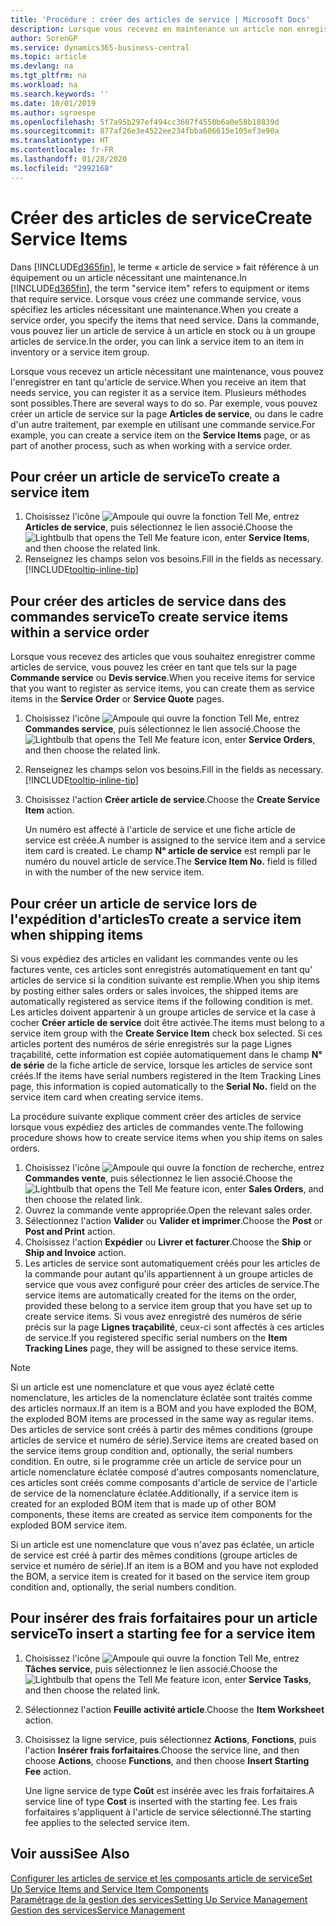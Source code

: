 ```yaml
---
title: 'Procédure : créer des articles de service | Microsoft Docs'
description: Lorsque vous recevez en maintenance un article non enregistré, vous pouvez l'enregistrer en tant qu'article de service.
author: SorenGP
ms.service: dynamics365-business-central
ms.topic: article
ms.devlang: na
ms.tgt_pltfrm: na
ms.workload: na
ms.search.keywords: ''
ms.date: 10/01/2019
ms.author: sgroespe
ms.openlocfilehash: 5f7a95b297ef494cc3607f4550b6a0e58b18839d
ms.sourcegitcommit: 877af26e3e4522ee234fbba606615e105ef3e90a
ms.translationtype: HT
ms.contentlocale: fr-FR
ms.lasthandoff: 01/28/2020
ms.locfileid: "2992168"
---
```

# <a name="create-service-items"></a><span data-ttu-id="ab842-103">Créer des articles de service</span><span class="sxs-lookup"><span data-stu-id="ab842-103">Create Service Items</span></span>
<span data-ttu-id="ab842-104">Dans [!INCLUDE[d365fin](includes/d365fin_md.md)], le terme « article de service » fait référence à un équipement ou un article nécessitant une maintenance.</span><span class="sxs-lookup"><span data-stu-id="ab842-104">In [!INCLUDE[d365fin](includes/d365fin_md.md)], the term "service item" refers to equipment or items that require service.</span></span> <span data-ttu-id="ab842-105">Lorsque vous créez une commande service, vous spécifiez les articles nécessitant une maintenance.</span><span class="sxs-lookup"><span data-stu-id="ab842-105">When you create a service order, you specify the items that need service.</span></span> <span data-ttu-id="ab842-106">Dans la commande, vous pouvez lier un article de service à un article en stock ou à un groupe articles de service.</span><span class="sxs-lookup"><span data-stu-id="ab842-106">In the order, you can link a service item to an item in inventory or a service item group.</span></span>    

<span data-ttu-id="ab842-107">Lorsque vous recevez un article nécessitant une maintenance, vous pouvez l'enregistrer en tant qu'article de service.</span><span class="sxs-lookup"><span data-stu-id="ab842-107">When you receive an item that needs service, you can register it as a service item.</span></span> <span data-ttu-id="ab842-108">Plusieurs méthodes sont possibles.</span><span class="sxs-lookup"><span data-stu-id="ab842-108">There are several ways to do so.</span></span> <span data-ttu-id="ab842-109">Par exemple, vous pouvez créer un article de service sur la page **Articles de service**, ou dans le cadre d'un autre traitement, par exemple en utilisant une commande service.</span><span class="sxs-lookup"><span data-stu-id="ab842-109">For example, you can create a service item on the **Service Items** page, or as part of another process, such as when working with a service order.</span></span>   

## <a name="to-create-a-service-item"></a><span data-ttu-id="ab842-110">Pour créer un article de service</span><span class="sxs-lookup"><span data-stu-id="ab842-110">To create a service item</span></span>  
1. <span data-ttu-id="ab842-111">Choisissez l'icône ![Ampoule qui ouvre la fonction Tell Me](media/ui-search/search_small.png "Dites-moi ce que vous voulez faire"), entrez **Articles de service**, puis sélectionnez le lien associé.</span><span class="sxs-lookup"><span data-stu-id="ab842-111">Choose the ![Lightbulb that opens the Tell Me feature](media/ui-search/search_small.png "Tell me what you want to do") icon, enter **Service Items**, and then choose the related link.</span></span>
2. <span data-ttu-id="ab842-112">Renseignez les champs selon vos besoins.</span><span class="sxs-lookup"><span data-stu-id="ab842-112">Fill in the fields as necessary.</span></span> [!INCLUDE[tooltip-inline-tip](includes/tooltip-inline-tip_md.md)]  

## <a name="to-create-service-items-within-a-service-order"></a><span data-ttu-id="ab842-113">Pour créer des articles de service dans des commandes service</span><span class="sxs-lookup"><span data-stu-id="ab842-113">To create service items within a service order</span></span>  
<span data-ttu-id="ab842-114">Lorsque vous recevez des articles que vous souhaitez enregistrer comme articles de service, vous pouvez les créer en tant que tels sur la page **Commande service** ou **Devis service**.</span><span class="sxs-lookup"><span data-stu-id="ab842-114">When you receive items for service that you want to register as service items, you can create them as service items in the **Service Order** or **Service Quote** pages.</span></span>  

1. <span data-ttu-id="ab842-115">Choisissez l'icône ![Ampoule qui ouvre la fonction Tell Me](media/ui-search/search_small.png "Dites-moi ce que vous voulez faire"), entrez **Commandes service**, puis sélectionnez le lien associé.</span><span class="sxs-lookup"><span data-stu-id="ab842-115">Choose the ![Lightbulb that opens the Tell Me feature](media/ui-search/search_small.png "Tell me what you want to do") icon, enter **Service Orders**, and then choose the related link.</span></span>  
2. <span data-ttu-id="ab842-116">Renseignez les champs selon vos besoins.</span><span class="sxs-lookup"><span data-stu-id="ab842-116">Fill in the fields as necessary.</span></span> [!INCLUDE[tooltip-inline-tip](includes/tooltip-inline-tip_md.md)]  
3. <span data-ttu-id="ab842-117">Choisissez l'action **Créer article de service**.</span><span class="sxs-lookup"><span data-stu-id="ab842-117">Choose the **Create Service Item** action.</span></span>  

    <span data-ttu-id="ab842-118">Un numéro est affecté à l'article de service et une fiche article de service est créée.</span><span class="sxs-lookup"><span data-stu-id="ab842-118">A number is assigned to the service item and a service item card is created.</span></span> <span data-ttu-id="ab842-119">Le champ **N° article de service** est rempli par le numéro du nouvel article de service.</span><span class="sxs-lookup"><span data-stu-id="ab842-119">The **Service Item No.** field is filled in with the number of the new service item.</span></span>

## <a name="to-create-a-service-item-when-shipping-items"></a><span data-ttu-id="ab842-120">Pour créer un article de service lors de l'expédition d'articles</span><span class="sxs-lookup"><span data-stu-id="ab842-120">To create a service item when shipping items</span></span>  
<span data-ttu-id="ab842-121">Si vous expédiez des articles en validant les commandes vente ou les factures vente, ces articles sont enregistrés automatiquement en tant qu' articles de service si la condition suivante est remplie.</span><span class="sxs-lookup"><span data-stu-id="ab842-121">When you ship items by posting either sales orders or sales invoices, the shipped items are automatically registered as service items if the following condition is met.</span></span> <span data-ttu-id="ab842-122">Les articles doivent appartenir à un groupe articles de service et la case à cocher **Créer article de service** doit être activée.</span><span class="sxs-lookup"><span data-stu-id="ab842-122">The items must belong to a service item group with the **Create Service Item** check box selected.</span></span> <span data-ttu-id="ab842-123">Si ces articles portent des numéros de série enregistrés sur la page Lignes traçabilité, cette information est copiée automatiquement dans le champ **N° de série** de la fiche article de service, lorsque les articles de service sont créés.</span><span class="sxs-lookup"><span data-stu-id="ab842-123">If the items have serial numbers registered in the Item Tracking Lines page, this information is copied automatically to the **Serial No.** field on the service item card when creating service items.</span></span>  

<span data-ttu-id="ab842-124">La procédure suivante explique comment créer des articles de service lorsque vous expédiez des articles de commandes vente.</span><span class="sxs-lookup"><span data-stu-id="ab842-124">The following procedure shows how to create service items when you ship items on sales orders.</span></span>  

1. <span data-ttu-id="ab842-125">Choisissez l'icône ![Ampoule qui ouvre la fonction de recherche](media/ui-search/search_small.png "Dites-moi ce que vous voulez faire"), entrez **Commandes vente**, puis sélectionnez le lien associé.</span><span class="sxs-lookup"><span data-stu-id="ab842-125">Choose the ![Lightbulb that opens the Tell Me feature](media/ui-search/search_small.png "Tell me what you want to do") icon, enter **Sales Orders**, and then choose the related link.</span></span>  
2. <span data-ttu-id="ab842-126">Ouvrez la commande vente appropriée.</span><span class="sxs-lookup"><span data-stu-id="ab842-126">Open the relevant sales order.</span></span>  
3. <span data-ttu-id="ab842-127">Sélectionnez l'action **Valider** ou **Valider et imprimer**.</span><span class="sxs-lookup"><span data-stu-id="ab842-127">Choose the **Post** or **Post and Print** action.</span></span>  
4. <span data-ttu-id="ab842-128">Choisissez l'action **Expédier** ou **Livrer et facturer**.</span><span class="sxs-lookup"><span data-stu-id="ab842-128">Choose the **Ship** or **Ship and Invoice** action.</span></span>  
5. <span data-ttu-id="ab842-129">Les articles de service sont automatiquement créés pour les articles de la commande pour autant qu'ils appartiennent à un groupe articles de service que vous avez configuré pour créer des articles de service.</span><span class="sxs-lookup"><span data-stu-id="ab842-129">The service items are automatically created for the items on the order, provided these belong to a service item group that you have set up to create service items.</span></span> <span data-ttu-id="ab842-130">Si vous avez enregistré des numéros de série précis sur la page **Lignes traçabilité**, ceux-ci sont affectés à ces articles de service.</span><span class="sxs-lookup"><span data-stu-id="ab842-130">If you registered specific serial numbers on the **Item Tracking Lines** page, they will be assigned to these service items.</span></span>  

> [!NOTE]  
>  <span data-ttu-id="ab842-131">Si un article est une nomenclature et que vous ayez éclaté cette nomenclature, les articles de la nomenclature éclatée sont traités comme des articles normaux.</span><span class="sxs-lookup"><span data-stu-id="ab842-131">If an item is a BOM and you have exploded the BOM, the exploded BOM items are processed in the same way as regular items.</span></span> <span data-ttu-id="ab842-132">Des articles de service sont créés à partir des mêmes conditions (groupe articles de service et numéro de série).</span><span class="sxs-lookup"><span data-stu-id="ab842-132">Service items are created based on the service items group condition and, optionally, the serial numbers condition.</span></span> <span data-ttu-id="ab842-133">En outre, si le programme crée un article de service pour un article nomenclature éclatée composé d'autres composants nomenclature, ces articles sont créés comme composants d'article de service de l'article de service de la nomenclature éclatée.</span><span class="sxs-lookup"><span data-stu-id="ab842-133">Additionally, if a service item is created for an exploded BOM item that is made up of other BOM components, these items are created as service item components for the exploded BOM service item.</span></span>  
>   
>  <span data-ttu-id="ab842-134">Si un article est une nomenclature que vous n'avez pas éclatée, un article de service est créé à partir des mêmes conditions (groupe articles de service et numéro de série).</span><span class="sxs-lookup"><span data-stu-id="ab842-134">If an item is a BOM and you have not exploded the BOM, a service item is created for it based on the service item group condition and, optionally, the serial numbers condition.</span></span>  

## <a name="to-insert-a-starting-fee-for-a-service-item"></a><span data-ttu-id="ab842-135">Pour insérer des frais forfaitaires pour un article service</span><span class="sxs-lookup"><span data-stu-id="ab842-135">To insert a starting fee for a service item</span></span>
1. <span data-ttu-id="ab842-136">Choisissez l'icône ![Ampoule qui ouvre la fonction Tell Me](media/ui-search/search_small.png "Dites-moi ce que vous voulez faire"), entrez **Tâches service**, puis sélectionnez le lien associé.</span><span class="sxs-lookup"><span data-stu-id="ab842-136">Choose the ![Lightbulb that opens the Tell Me feature](media/ui-search/search_small.png "Tell me what you want to do") icon, enter **Service Tasks**, and then choose the related link.</span></span>
2. <span data-ttu-id="ab842-137">Sélectionnez l'action **Feuille activité article**.</span><span class="sxs-lookup"><span data-stu-id="ab842-137">Choose the **Item Worksheet** action.</span></span>
3. <span data-ttu-id="ab842-138">Choisissez la ligne service, puis sélectionnez **Actions**, **Fonctions**, puis l'action **Insérer frais forfaitaires**.</span><span class="sxs-lookup"><span data-stu-id="ab842-138">Choose the service line, and then choose **Actions**, choose **Functions**, and then choose **Insert Starting Fee** action.</span></span>  

    <span data-ttu-id="ab842-139">Une ligne service de type **Coût** est insérée avec les frais forfaitaires.</span><span class="sxs-lookup"><span data-stu-id="ab842-139">A service line of type **Cost** is inserted with the starting fee.</span></span> <span data-ttu-id="ab842-140">Les frais forfaitaires s'appliquent à l'article de service sélectionné.</span><span class="sxs-lookup"><span data-stu-id="ab842-140">The starting fee applies to the selected service item.</span></span>

## <a name="see-also"></a><span data-ttu-id="ab842-141">Voir aussi</span><span class="sxs-lookup"><span data-stu-id="ab842-141">See Also</span></span>  
[<span data-ttu-id="ab842-142">Configurer les articles de service et les composants article de service</span><span class="sxs-lookup"><span data-stu-id="ab842-142">Set Up Service Items and Service Item Components</span></span>](service-how-setup-service-items.md)  
[<span data-ttu-id="ab842-143">Paramétrage de la gestion des services</span><span class="sxs-lookup"><span data-stu-id="ab842-143">Setting Up Service Management</span></span>](service-setup-service.md)  
[<span data-ttu-id="ab842-144">Gestion des services</span><span class="sxs-lookup"><span data-stu-id="ab842-144">Service Management</span></span>](service-service.md)  
